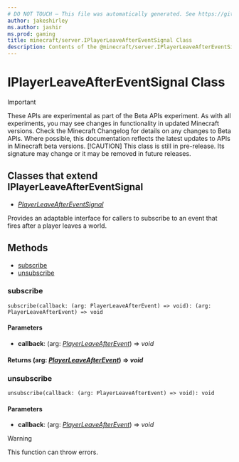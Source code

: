 ```yaml
---
# DO NOT TOUCH — This file was automatically generated. See https://github.com/mojang/minecraftapidocsgenerator to modify descriptions, examples, etc.
author: jakeshirley
ms.author: jashir
ms.prod: gaming
title: minecraft/server.IPlayerLeaveAfterEventSignal Class
description: Contents of the @minecraft/server.IPlayerLeaveAfterEventSignal class.
---
```

# IPlayerLeaveAfterEventSignal Class
>[!IMPORTANT]
>These APIs are experimental as part of the Beta APIs experiment. As with all experiments, you may see changes in functionality in updated Minecraft versions. Check the Minecraft Changelog for details on any changes to Beta APIs. Where possible, this documentation reflects the latest updates to APIs in Minecraft beta versions.
> [!CAUTION]
> This class is still in pre-release.  Its signature may change or it may be removed in future releases.

## Classes that extend IPlayerLeaveAfterEventSignal
- [*PlayerLeaveAfterEventSignal*](PlayerLeaveAfterEventSignal.md)

Provides an adaptable interface for callers to subscribe to an event that fires after a player leaves a world.

## Methods
- [subscribe](#subscribe)
- [unsubscribe](#unsubscribe)

### **subscribe**
`
subscribe(callback: (arg: PlayerLeaveAfterEvent) => void): (arg: PlayerLeaveAfterEvent) => void
`

#### **Parameters**
- **callback**: (arg: [*PlayerLeaveAfterEvent*](PlayerLeaveAfterEvent.md)) => *void*

#### **Returns** (arg: [*PlayerLeaveAfterEvent*](PlayerLeaveAfterEvent.md)) => *void*

### **unsubscribe**
`
unsubscribe(callback: (arg: PlayerLeaveAfterEvent) => void): void
`

#### **Parameters**
- **callback**: (arg: [*PlayerLeaveAfterEvent*](PlayerLeaveAfterEvent.md)) => *void*

> [!WARNING]
> This function can throw errors.
